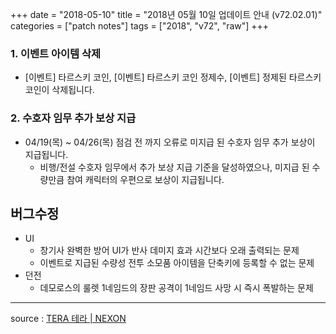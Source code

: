 +++
date = "2018-05-10"
title = "2018년 05월 10일 업데이트 안내 (v72.02.01)"
categories = ["patch notes"]
tags = ["2018", "v72", "raw"]
+++

### 1. 이벤트 아이템 삭제
- [이벤트] 타르스키 코인, [이벤트] 타르스키 코인 정제수, [이벤트] 정제된 타르스키 코인이 삭제됩니다.

### 2. 수호자 임무 추가 보상 지급
- 04/19(목) ~ 04/26(목) 점검 전 까지 오류로 미지급 된 수호자 임무 추가 보상이 지급됩니다.
  - 비행/전설 수호자 임무에서 추가 보상 지급 기준을 달성하였으나, 미지급 된 수량만큼 참여 캐릭터의 우편으로 보상이 지급됩니다.

## 버그수정

- UI
  - 창기사 완벽한 방어 UI가 반사 데미지 효과 시간보다 오래 출력되는 문제
  - 이벤트로 지급된 수량성 전투 소모품 아이템을 단축키에 등록할 수 없는 문제
- 던전
  - 데모로스의 룰렛 1네임드의 장판 공격이 1네임드 사망 시 즉시 폭발하는 문제

----

source : [TERA 테라 | NEXON](http://tera.nexon.com/news/update/view.aspx?n4articlesn=332)
